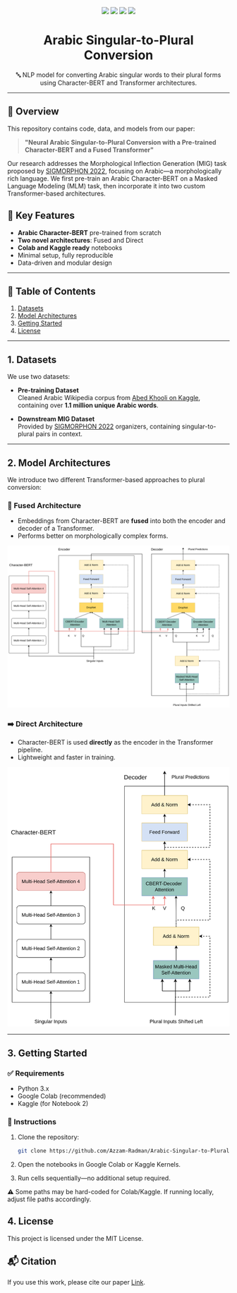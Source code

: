 <p align="center">
  <img src="https://img.shields.io/github/license/Azzam-Radman/Arabic-Singular-to-Plural-Conversion?style=flat-square" />
  <img src="https://img.shields.io/github/languages/top/Azzam-Radman/Arabic-Singular-to-Plural-Conversion?style=flat-square" />
  <img src="https://img.shields.io/badge/Model-BERT%2FTransformer-blue?style=flat-square" />
  <img src="https://img.shields.io/badge/Platform-Colab%2FKaggle-orange?style=flat-square" />
</p>

<h1 align="center">Arabic Singular-to-Plural Conversion</h1>

<p align="center">
  🔤 NLP model for converting Arabic singular words to their plural forms using Character-BERT and Transformer architectures.
</p>

---

## 🚀 Overview

This repository contains code, data, and models from our paper:

> **"Neural Arabic Singular-to-Plural Conversion with a Pre-trained Character-BERT and a Fused Transformer"**

Our research addresses the Morphological Inflection Generation (MIG) task proposed by [SIGMORPHON 2022](https://github.com/sigmorphon/2022InflectionST/blob/main/part2/README.md), focusing on Arabic—a morphologically rich language. We first pre-train an Arabic Character-BERT on a Masked Language Modeling (MLM) task, then incorporate it into two custom Transformer-based architectures.

## 🧠 Key Features

- **Arabic Character-BERT** pre-trained from scratch
- **Two novel architectures**: Fused and Direct
- **Colab and Kaggle ready** notebooks
- Minimal setup, fully reproducible
- Data-driven and modular design

---

## 📂 Table of Contents

1. [Datasets](#1-datasets)
2. [Model Architectures](#2-model-architectures)
3. [Getting Started](#3-getting-started)
4. [License](#4-license)

---

## 1. Datasets

We use two datasets:

- **Pre-training Dataset**  
  Cleaned Arabic Wikipedia corpus from [Abed Khooli on Kaggle](https://www.kaggle.com/datasets/abedkhooli/arabic-bert-corpus/discussion/129597), containing over **1.1 million unique Arabic words**.

- **Downstream MIG Dataset**  
  Provided by [SIGMORPHON 2022](https://github.com/sigmorphon/2022InflectionST/tree/main/part2) organizers, containing singular-to-plural pairs in context.

---

## 2. Model Architectures

We introduce two different Transformer-based approaches to plural conversion:

### 🔁 Fused Architecture

- Embeddings from Character-BERT are **fused** into both the encoder and decoder of a Transformer.
- Performs better on morphologically complex forms.

<p align="center">
  <img src="/figures/Computational%20Linguistics%20Model-Fused.png" alt="Fused Architecture" width="1000"/>
</p>

### ➡️ Direct Architecture

- Character-BERT is used **directly** as the encoder in the Transformer pipeline.
- Lightweight and faster in training.

<p align="center">
  <img src="/figures/Computational%20Linguistics%20Model-Direct.png" alt="Direct Architecture" width="600"/>
</p>

---

## 3. Getting Started

### ✅ Requirements

- Python 3.x
- Google Colab (recommended)
- Kaggle (for Notebook 2)

### 📘 Instructions

1. Clone the repository:
   ```bash
   git clone https://github.com/Azzam-Radman/Arabic-Singular-to-Plural-Conversion.git
   ```

2. Open the notebooks in Google Colab or Kaggle Kernels.

3. Run cells sequentially—no additional setup required.

⚠️ Some paths may be hard-coded for Colab/Kaggle. If running locally, adjust file paths accordingly.

## 4. License
This project is licensed under the MIT License.

## 📬 Citation
If you use this work, please cite our paper [Link](https://scholar.google.com/citations?view_op=view_citation&hl=en&user=QUGRpw4AAAAJ&citation_for_view=QUGRpw4AAAAJ:d1gkVwhDpl0C).
